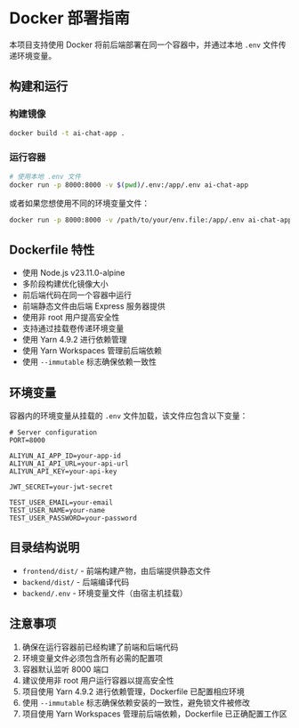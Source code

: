 # Docker 部署指南

本项目支持使用 Docker 将前后端部署在同一个容器中，并通过本地 `.env` 文件传递环境变量。

## 构建和运行

### 构建镜像
```bash
docker build -t ai-chat-app .
```

### 运行容器
```bash
# 使用本地 .env 文件
docker run -p 8000:8000 -v $(pwd)/.env:/app/.env ai-chat-app
```

或者如果您想使用不同的环境变量文件：
```bash
docker run -p 8000:8000 -v /path/to/your/env.file:/app/.env ai-chat-app
```

## Dockerfile 特性

- 使用 Node.js v23.11.0-alpine
- 多阶段构建优化镜像大小
- 前后端代码在同一个容器中运行
- 前端静态文件由后端 Express 服务器提供
- 使用非 root 用户提高安全性
- 支持通过挂载卷传递环境变量
- 使用 Yarn 4.9.2 进行依赖管理
- 使用 Yarn Workspaces 管理前后端依赖
- 使用 `--immutable` 标志确保依赖一致性

## 环境变量

容器内的环境变量从挂载的 `.env` 文件加载，该文件应包含以下变量：

```
# Server configuration
PORT=8000

ALIYUN_AI_APP_ID=your-app-id
ALIYUN_AI_API_URL=your-api-url
ALIYUN_API_KEY=your-api-key

JWT_SECRET=your-jwt-secret

TEST_USER_EMAIL=your-email
TEST_USER_NAME=your-name
TEST_USER_PASSWORD=your-password
```

## 目录结构说明

- `frontend/dist/` - 前端构建产物，由后端提供静态文件
- `backend/dist/` - 后端编译代码
- `backend/.env` - 环境变量文件（由宿主机挂载）

## 注意事项

1. 确保在运行容器前已经构建了前端和后端代码
2. 环境变量文件必须包含所有必需的配置项
3. 容器默认监听 8000 端口
4. 建议使用非 root 用户运行容器以提高安全性
5. 项目使用 Yarn 4.9.2 进行依赖管理，Dockerfile 已配置相应环境
6. 使用 `--immutable` 标志确保依赖安装的一致性，避免锁文件被修改
7. 项目使用 Yarn Workspaces 管理前后端依赖，Dockerfile 已正确配置工作区
